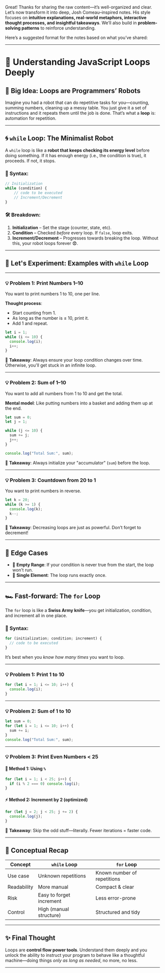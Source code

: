 Great! Thanks for sharing the raw content—it’s well-organized and clear. Let’s now transform it into deep, Josh Comeau–inspired notes. His style focuses on **intuitive explanations, real-world metaphors, interactive thought processes, and insightful takeaways**. We’ll also build in **problem-solving patterns** to reinforce understanding.

Here’s a suggested format for the notes based on what you’ve shared:

---

# 🔁 Understanding JavaScript Loops Deeply

## 🧠 Big Idea: Loops are Programmers’ Robots

Imagine you had a robot that can do repetitive tasks for you—counting, summing numbers, cleaning up a messy table. You just give it a set of instructions and it repeats them until the job is done. That’s what a **loop** is: automation for repetition.

---

## 🌀 `while` Loop: The Minimalist Robot

A `while` loop is like a **robot that keeps checking its energy level** before doing something. If it has enough energy (i.e., the condition is true), it proceeds. If not, it stops.

### 🔧 Syntax:

```javascript
// Initialization
while (condition) {
    // code to be executed
    // Increment/Decrement
}
```

### 🛠 Breakdown:

1. **Initialization** – Set the stage (counter, state, etc).
2. **Condition** – Checked *before* every loop. If `false`, loop exits.
3. **Increment/Decrement** – Progresses towards breaking the loop. Without this, your robot loops forever 😨.

---

## 🧪 Let's Experiment: Examples with `while` Loop

---

### 💡 Problem 1: Print Numbers 1–10

You want to print numbers 1 to 10, one per line.

**Thought process**:

* Start counting from 1.
* As long as the number is ≤ 10, print it.
* Add 1 and repeat.

```javascript
let i = 1;
while (i <= 10) {
  console.log(i);
  i++;
}
```

🧠 **Takeaway**: Always ensure your loop condition changes over time. Otherwise, you'll get stuck in an infinite loop.

---

### 💡 Problem 2: Sum of 1–10

You want to add all numbers from 1 to 10 and get the total.

**Mental model**: Like putting numbers into a basket and adding them up at the end.

```javascript
let sum = 0;
let j = 1;

while (j <= 10) {
  sum += j;
  j++;
}

console.log("Total Sum:", sum);
```

🧠 **Takeaway**: Always initialize your "accumulator" (`sum`) before the loop.

---

### 💡 Problem 3: Countdown from 20 to 1

You want to print numbers in reverse.

```javascript
let k = 20;
while (k >= 1) {
  console.log(k);
  k--;
}
```

🧠 **Takeaway**: Decreasing loops are just as powerful. Don’t forget to decrement!

---

## 🧊 Edge Cases

* 🔹 **Empty Range**: If your condition is never true from the start, the loop won't run.
* 🔹 **Single Element**: The loop runs exactly once.

---

## 🏎️ Fast-forward: The `for` Loop

The `for` loop is like a **Swiss Army knife**—you get initialization, condition, and increment all in one place.

### 🔧 Syntax:

```javascript
for (initialization; condition; increment) {
  // code to be executed
}
```

It’s best when you *know how many times* you want to loop.

---

### 💡 Problem 1: Print 1 to 10

```javascript
for (let i = 1; i <= 10; i++) {
  console.log(i);
}
```

---

### 💡 Problem 2: Sum of 1 to 10

```javascript
let sum = 0;
for (let i = 1; i <= 10; i++) {
  sum += i;
}
console.log("Total Sum:", sum);
```

---

### 💡 Problem 3: Print Even Numbers < 25

#### 🧠 Method 1: Using `%`

```javascript
for (let i = 1; i < 25; i++) {
  if (i % 2 === 0) console.log(i);
}
```

#### ⚡ Method 2: Increment by 2 (optimized)

```javascript
for (let j = 2; j < 25; j += 2) {
  console.log(j);
}
```

🧠 **Takeaway**: Skip the odd stuff—literally. Fewer iterations = faster code.

---

## 💬 Conceptual Recap

| Concept     | `while` Loop             | `for` Loop                  |
| ----------- | ------------------------ | --------------------------- |
| Use case    | Unknown repetitions      | Known number of repetitions |
| Readability | More manual              | Compact & clear             |
| Risk        | Easy to forget increment | Less error-prone            |
| Control     | High (manual structure)  | Structured and tidy         |

---

## ✨ Final Thought

Loops are **control flow power tools**. Understand them deeply and you unlock the ability to instruct your program to behave like a thoughtful machine—doing things *only as long as needed*, no more, no less.

---

